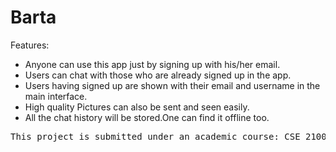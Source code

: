 # Barta
Features:
  * Anyone can use this app just by signing up with his/her email.
  * Users can chat with those who are already signed up in the app.
  * Users having signed up are shown with their email and username in the main interface.
  * High quality Pictures can also be sent and seen easily.
  * All the chat history will be stored.One can find it offline too.

<pre>This project is submitted under an academic course: CSE 2100, Dept. of CSE, RUET</pre>
